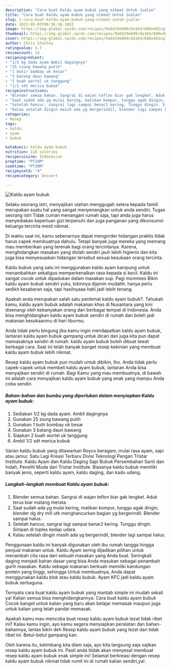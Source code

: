 ```yaml
---
description: "Cara buat Kaldu ayam bubuk yang nikmat Untuk Jualan"
title: "Cara buat Kaldu ayam bubuk yang nikmat Untuk Jualan"
slug: 1-cara-buat-kaldu-ayam-bubuk-yang-nikmat-untuk-jualan
date: 2021-05-03T06:56:16.102Z
image: https://img-global.cpcdn.com/recipes/9a6d19e609c9a164/680x482cq70/kaldu-ayam-bubuk-foto-resep-utama.jpg
thumbnail: https://img-global.cpcdn.com/recipes/9a6d19e609c9a164/680x482cq70/kaldu-ayam-bubuk-foto-resep-utama.jpg
cover: https://img-global.cpcdn.com/recipes/9a6d19e609c9a164/680x482cq70/kaldu-ayam-bubuk-foto-resep-utama.jpg
author: Chris Stanley
ratingvalue: 4.7
reviewcount: 14
recipeingredient:
- "1/2 kg dada ayam Ambil dagingnya"
- "25 siung bawang putih"
- "1 butir bombay uk besar"
- "3 batang daun bawang"
- "2 buah wortel uk tanggung"
- "1/2 sdt merica bubuk"
recipeinstructions:
- "Blender semua bahan. Sangrai di wajan teflon biar gak lengket. Aduk terus biar matang merata."
- "Saat sudah ada yg mulai kering, matikan kompor, tunggu agak dingin, blender dg dry mill utk menghancurkan bagian yg bergerindil. Blender sampai halus."
- "Setelah hancur, sangrai lagi sampai benar2 kering. Tunggu dingin. Simpan di toples kedap udara"
- "Kalau setelah dingin masih ada yg bergerindil, blender lagi sampai halus."
categories:
- Resep
tags:
- kaldu
- ayam
- bubuk

katakunci: kaldu ayam bubuk 
nutrition: 118 calories
recipecuisine: Indonesian
preptime: "PT24M"
cooktime: "PT30M"
recipeyield: "4"
recipecategory: Dessert

---
```



![Kaldu ayam bubuk](https://img-global.cpcdn.com/recipes/9a6d19e609c9a164/680x482cq70/kaldu-ayam-bubuk-foto-resep-utama.jpg)

Selaku seorang istri, menyajikan olahan menggugah selera kepada famili merupakan suatu hal yang sangat menyenangkan untuk anda sendiri. Tugas seorang istri Tidak cuman menangani rumah saja, tapi anda juga harus menyediakan keperluan gizi terpenuhi dan juga panganan yang dikonsumsi keluarga tercinta mesti nikmat.

Di waktu  saat ini, kamu sebenarnya dapat mengorder hidangan praktis tidak harus capek membuatnya dahulu. Tetapi banyak juga mereka yang memang mau memberikan yang terenak bagi orang tercintanya. Karena, menghidangkan masakan yang diolah sendiri jauh lebih higienis dan kita juga bisa menyesuaikan hidangan tersebut sesuai kesukaan orang tercinta. 

Kaldu bubuk yang satu ini menggunakan kaldu ayam kampung untuk menambahkan sekaligus memperkenalkan rasa kepada si kecil. Kaldu ini sangat cocok untuk dipadukan dalam masakan sup. Pagi mommies Bikin kaldu ayam bubuk sendiri yuks, bikinnya dijamin mudahh. hanya perlu sedikit kesabaran saja, tapi hasilnyaaa hatii jadi lebih tenang.

Apakah anda merupakan salah satu penikmat kaldu ayam bubuk?. Tahukah kamu, kaldu ayam bubuk adalah makanan khas di Nusantara yang kini disenangi oleh kebanyakan orang dari berbagai tempat di Indonesia. Anda bisa menghidangkan kaldu ayam bubuk sendiri di rumah dan boleh jadi makanan kesukaanmu di hari liburmu.

Anda tidak perlu bingung jika kamu ingin mendapatkan kaldu ayam bubuk, lantaran kaldu ayam bubuk gampang untuk dicari dan juga kita pun dapat memasaknya sendiri di rumah. kaldu ayam bubuk boleh dibuat lewat berbagai cara. Saat ini telah banyak banget resep kekinian yang membuat kaldu ayam bubuk lebih nikmat.

Resep kaldu ayam bubuk pun mudah untuk dibikin, lho. Anda tidak perlu capek-capek untuk membeli kaldu ayam bubuk, lantaran Anda bisa menyajikan sendiri di rumah. Bagi Kamu yang mau membuatnya, di bawah ini adalah cara menyajikan kaldu ayam bubuk yang enak yang mampu Anda coba sendiri.

<!--inarticleads1-->

##### Bahan-bahan dan bumbu yang diperlukan dalam menyiapkan Kaldu ayam bubuk:

1. Sediakan 1/2 kg dada ayam. Ambil dagingnya
1. Gunakan 25 siung bawang putih
1. Gunakan 1 butir bombay uk besar
1. Gunakan 3 batang daun bawang
1. Siapkan 2 buah wortel uk tanggung
1. Ambil 1/2 sdt merica bubuk


Varian kaldu bubuk yang ditawarkan Royco beragam, mulai rasa ayam, sapi atau jamur. Satu Lagi Kreasi Terbaru Divisi Teknologi Pangan Tristar Institute. Kaldu Ayam dan Kaldu Daging Sapi Bubuk Persembahan Santi dan Indah, Peneliti Muda dari Tristar Institute. Biasanya kaldu bubuk memiliki banyak jenis, seperti kaldu ayam, kaldu daging, dan kadu udang. 

<!--inarticleads2-->

##### Langkah-langkah membuat Kaldu ayam bubuk:

1. Blender semua bahan. Sangrai di wajan teflon biar gak lengket. Aduk terus biar matang merata.
1. Saat sudah ada yg mulai kering, matikan kompor, tunggu agak dingin, blender dg dry mill utk menghancurkan bagian yg bergerindil. Blender sampai halus.
1. Setelah hancur, sangrai lagi sampai benar2 kering. Tunggu dingin. Simpan di toples kedap udara
1. Kalau setelah dingin masih ada yg bergerindil, blender lagi sampai halus.


Penggunaan kaldu ini banyak digunakan oleh ibu rumah tangga hingga penjual makanan untuk. Kaldu Ayam sering dijadikan pilihan untuk menambah cita rasa dari sebuah masakan yang Anda buat. Seringkali daging menjadi bahan dasar yang bisa Anda masukan sebagai penambah gurih masakan. Kaldu sebagai makanan berkuah memiliki kandungan protein yang tinggi, sehingga Untuk membuatnya, Anda dapat menggunakan kaldu blok atau kaldu bubuk. Ayam KFC jadi kaldu ayam bubuk serbaguna. 

Ternyata cara buat kaldu ayam bubuk yang mantab simple ini mudah sekali ya! Kalian semua bisa menghidangkannya. Cara buat kaldu ayam bubuk Cocok banget untuk kalian yang baru akan belajar memasak maupun juga untuk kalian yang telah pandai memasak.

Apakah kamu mau mencoba buat resep kaldu ayam bubuk lezat tidak ribet ini? Kalau kamu ingin, ayo kamu segera menyiapkan peralatan dan bahan-bahannya, lantas bikin deh Resep kaldu ayam bubuk yang lezat dan tidak ribet ini. Betul-betul gampang kan. 

Oleh karena itu, ketimbang kita diam saja, ayo kita langsung saja sajikan resep kaldu ayam bubuk ini. Pasti anda tiidak akan menyesal membuat resep kaldu ayam bubuk enak simple ini! Selamat berkreasi dengan resep kaldu ayam bubuk nikmat tidak rumit ini di rumah kalian sendiri,ya!.

